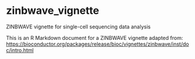 # zinbwave_vignette

ZINBWAVE vignette for single-cell sequencing data analysis

This is an R Markdown document for a ZINBWAVE vignette adapted from: https://bioconductor.org/packages/release/bioc/vignettes/zinbwave/inst/doc/intro.html


